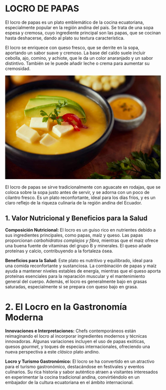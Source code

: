 # LOCRO DE PAPAS

El locro de papas es un plato emblemático de la cocina ecuatoriana, especialmente popular en la región andina del país. Se trata de una sopa espesa y cremosa, cuyo ingrediente principal son las papas, que se cocinan hasta deshacerse, dando al plato su textura característica.

El locro se enriquece con queso fresco, que se derrite en la sopa, aportando un sabor suave y cremoso. La base del caldo suele incluir cebolla, ajo, comino, y achiote, que le da un color anaranjado y un sabor distintivo. También se le puede añadir leche o crema para aumentar su cremosidad.

![locro](imagenes/locro.jpg)

El locro de papas se sirve tradicionalmente con aguacate en rodajas, que se coloca sobre la sopa justo antes de servir, y se adorna con un poco de cilantro fresco. Es un plato reconfortante, ideal para los días fríos, y es un claro reflejo de la riqueza culinaria de la región andina del Ecuador.

## 1. Valor Nutricional y Beneficios para la Salud
**Composición Nutricional:** El locro es un guiso rico en nutrientes debido a sus ingredientes principales, como papas, maíz y queso. Las papas proporcionan *carbohidratos complejos y fibra*, mientras que el maíz ofrece una buena fuente de vitaminas del grupo B y minerales. El queso añade proteínas y calcio, contribuyendo a la fortaleza ósea.

**Beneficios para la Salud:** Este plato es nutritivo y equilibrado, ideal para una comida reconfortante y sustanciosa. La combinación de papas y maíz ayuda a mantener niveles estables de energía, mientras que el queso aporta proteínas esenciales para la reparación muscular y el mantenimiento general del cuerpo. Además, el locro es generalmente bajo en grasas saturadas, especialmente si se prepara con queso bajo en grasa.

# 2. El Locro en la Gastronomía Moderna
**Innovaciones e Interpretaciones:** Chefs contemporáneos están reimaginando el locro al incorporar ingredientes modernos y técnicas innovadoras. Algunas variaciones incluyen el uso de papas exóticas, quesos *gourmet*, y toques de especias internacionales, ofreciendo una nueva perspectiva a este *clásico* plato andino.

**Locro y Turismo Gastronómico:** El locro se ha convertido en un atractivo para el turismo gastronómico, destacándose en festivales y eventos culinarios. Su rica historia y sabor auténtico atraen a visitantes interesados en experimentar la cocina tradicional andina, convirtiéndolo en un embajador de la cultura ecuatoriana en el ámbito internacional.